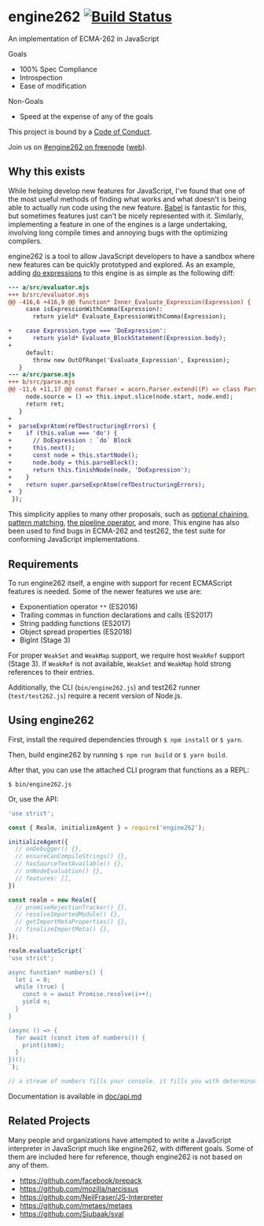 # engine262 [![Build Status](https://travis-ci.com/engine262/engine262.svg?branch=master)](https://travis-ci.com/engine262/engine262)

An implementation of ECMA-262 in JavaScript

Goals
- 100% Spec Compliance
- Introspection
- Ease of modification

Non-Goals
- Speed at the expense of any of the goals

This project is bound by a [Code of Conduct][COC].

Join us on [#engine262 on freenode][irc] ([web][irc-webchat]).

## Why this exists

While helping develop new features for JavaScript, I've found that one of the
most useful methods of finding what works and what doesn't is being able to
actually run code using the new feature. [Babel][] is fantastic for this, but
sometimes features just can't be nicely represented with it. Similarly,
implementing a feature in one of the engines is a large undertaking, involving
long compile times and annoying bugs with the optimizing compilers.

engine262 is a tool to allow JavaScript developers to have a sandbox where new
features can be quickly prototyped and explored. As an example, adding
[do expressions][] to this engine is as simple as the following diff:

```diff
--- a/src/evaluator.mjs
+++ b/src/evaluator.mjs
@@ -416,6 +416,9 @@ function* Inner_Evaluate_Expression(Expression) {
     case isExpressionWithComma(Expression):
       return yield* Evaluate_ExpressionWithComma(Expression);

+    case Expression.type === 'DoExpression':
+      return yield* Evaluate_BlockStatement(Expression.body);
+
     default:
       throw new OutOfRange('Evaluate_Expression', Expression);
   }
--- a/src/parse.mjs
+++ b/src/parse.mjs
@@ -11,6 +11,17 @@ const Parser = acorn.Parser.extend((P) => class Parse262 extends P {
     node.source = () => this.input.slice(node.start, node.end);
     return ret;
   }
+
+  parseExprAtom(refDestructuringErrors) {
+    if (this.value === 'do') {
+      // DoExpression : `do` Block
+      this.next();
+      const node = this.startNode();
+      node.body = this.parseBlock();
+      return this.finishNode(node, 'DoExpression');
+    }
+    return super.parseExprAtom(refDestructuringErrors);
+  }
 });
```

This simplicity applies to many other proposals, such as [optional chaining][],
[pattern matching][], [the pipeline operator][], and more. This engine has also
been used to find bugs in ECMA-262 and test262, the test suite for
conforming JavaScript implementations.

## Requirements

To run engine262 itself, a engine with support for recent ECMAScript features
is needed. Some of the newer features we use are:

- Exponentiation operator `**` (ES2016)
- Trailing commas in function declarations and calls (ES2017)
- String padding functions (ES2017)
- Object spread properties (ES2018)
- BigInt (Stage 3)

For proper `WeakSet` and `WeakMap` support, we require host `WeakRef` support
(Stage 3). If `WeakRef` is not available, `WeakSet` and `WeakMap` hold strong
references to their entries.

Additionally, the CLI (`bin/engine262.js`) and test262 runner
(`test/test262.js`) require a recent version of Node.js.

## Using engine262

First, install the required dependencies through `$ npm install` or `$ yarn`.

Then, build engine262 by running `$ npm run build` or `$ yarn build`.

After that, you can use the attached CLI program that functions as a REPL:

`$ bin/engine262.js`

Or, use the API:

```js
'use strict';

const { Realm, initializeAgent } = require('engine262');

initializeAgent({
  // onDebugger() {},
  // ensureCanCompileStrings() {},
  // hasSourceTextAvailable() {},
  // onNodeEvaluation() {},
  // features: [],
})

const realm = new Realm({
  // promiseRejectionTracker() {},
  // resolveImportedModule() {},
  // getImportMetaProperties() {},
  // finalizeImportMeta() {},
});

realm.evaluateScript(`
'use strict';

async function* numbers() {
  let i = 0;
  while (true) {
    const n = await Promise.resolve(i++);
    yield n;
  }
}

(async () => {
  for await (const item of numbers()) {
    print(item);
  }
})();
`);

// a stream of numbers fills your console. it fills you with determination.
```

Documentation is available in [doc/api.md](doc/api.md)

## Related Projects

Many people and organizations have attempted to write a JavaScript interpreter
in JavaScript much like engine262, with different goals. Some of them are
included here for reference, though engine262 is not based on any of them.

- https://github.com/facebook/prepack
- https://github.com/mozilla/narcissus
- https://github.com/NeilFraser/JS-Interpreter
- https://github.com/metaes/metaes
- https://github.com/Siubaak/sval

[Babel]: https://babeljs.io/
[COC]: https://github.com/engine262/engine262/blob/master/CODE_OF_CONDUCT.md
[do expressions]: https://github.com/tc39/proposal-do-expressions
[irc]: ircs://chat.freenode.net:6697/engine262
[irc-webchat]: https://webchat.freenode.net/?channels=engine262
[nodejs/node#25221]: https://github.com/nodejs/node/issues/25221
[optional chaining]: https://github.com/tc39/proposal-optional-chaining
[pattern matching]: https://github.com/tc39/proposal-pattern-matching
[the pipeline operator]: https://github.com/tc39/proposal-pipeline-operator
